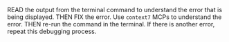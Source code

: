 READ the output from the terminal command to understand the error that is being displayed.
THEN FIX the error.  Use `context7` MCPs to understand the error.
THEN re-run the command in the terminal.  If there is another error, repeat this debugging process.